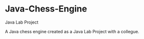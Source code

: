 # Java-Chess-Engine
Java Lab Project

A Java chess engine created as a Java Lab Project with a collegue.
